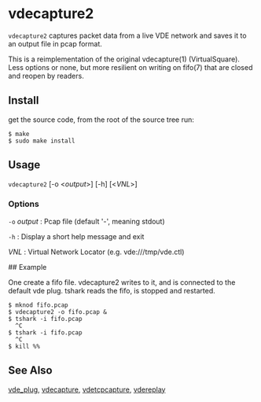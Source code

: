 # vdecapture2

`vdecapture2` captures packet data from a live VDE network and saves it
to an output file in pcap format.

This is a reimplementation of the original vdecapture(1) (VirtualSquare). 
Less options or none, but more resilient on writing on fifo(7) that are
closed and reopen by readers.


## Install

get the source code, from the root of the source tree run:
```
$ make
$ sudo make install
```


## Usage

`vdecapture2` [-o <*output*>] [-h] [<*VNL*>]


### Options

  `-o` *output*
: Pcap file (default '-', meaning stdout) 

  `-h`
: Display a short help message and exit

  *VNL*
: Virtual Network Locator (e.g. vde:///tmp/vde.ctl)


## Example

One create a fifo file.  vdecapture2 writes to it, and is connected to the
default vde plug.  tshark reads the fifo, is stopped and restarted.

```
$ mknod fifo.pcap
$ vdecapture2 -o fifo.pcap &
$ tshark -i fifo.pcap
  ^C
$ tshark -i fifo.pcap
  ^C
$ kill %%
```


## See Also

[vde_plug](https://wiki.virtualsquare.org/#/tutorials/vdebasics),
[vdecapture](https://github.com/virtualsquare/vdecapture),
[vdetcpcapture](https://github.com/chlohr/vdetcpcapture),
[vdereplay](https://github.com/chlohr/vdereplay)
